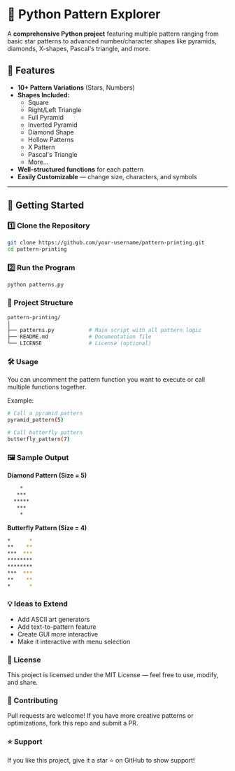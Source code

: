 # 🎨 Python Pattern Explorer

A **comprehensive Python project** featuring multiple pattern ranging from basic star patterns to advanced number/character shapes like pyramids, diamonds, X-shapes, Pascal's triangle, and more.

## 📌 Features
- **10+ Pattern Variations** (Stars, Numbers)
- **Shapes Included:**
  - Square
  - Right/Left Triangle
  - Full Pyramid
  - Inverted Pyramid
  - Diamond Shape
  - Hollow Patterns
  - X Pattern
  - Pascal's Triangle
  - More...
- **Well-structured functions** for each pattern
- **Easily Customizable** — change size, characters, and symbols

---

## 🚀 Getting Started

### 1️⃣ Clone the Repository
```bash
git clone https://github.com/your-username/pattern-printing.git
cd pattern-printing
```
### 2️⃣ Run the Program
```bash
python patterns.py
```
### 📂 Project Structure
```bash
pattern-printing/
│
├── patterns.py           # Main script with all pattern logic
├── README.md             # Documentation file
└── LICENSE               # License (optional)
```

### 🛠️ Usage
You can uncomment the pattern function you want to execute or call multiple functions together.

Example:
```bash
# Call a pyramid pattern
pyramid_pattern(5)

# Call butterfly pattern
butterfly_pattern(7)
```
### 🖼️ Sample Output
**Diamond Pattern (Size = 5)**
```bash
    *
   ***
  *****
   ***
    *
```
**Butterfly Pattern (Size = 4)**
```bash
*      *
**    **
***  ***
********
********
***  ***
**    **
*      *
```
### 💡 Ideas to Extend
- Add ASCII art generators
- Add text-to-pattern feature
- Create GUI more interactive
- Make it interactive with menu selection

### 📜 License
This project is licensed under the MIT License — feel free to use, modify, and share.


### 🤝 Contributing
Pull requests are welcome! If you have more creative patterns or optimizations, fork this repo and submit a PR.

### ⭐ Support
If you like this project, give it a star ⭐ on GitHub to show support!
